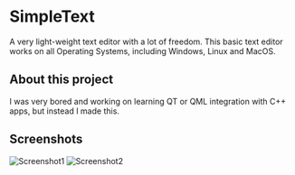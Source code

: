 # SimpleText

A very light-weight text editor with a lot of freedom. This basic text editor works on all Operating Systems, including Windows, Linux and MacOS.

## About this project

I was very bored and working on learning QT or QML integration with C++ apps, but instead I made this.

## Screenshots
![Screenshot1](https://i.ibb.co/0Gf9zCF/screenshot1.png)
![Screenshot2](https://i.ibb.co/KhwvkNX/screenshot2.png)
